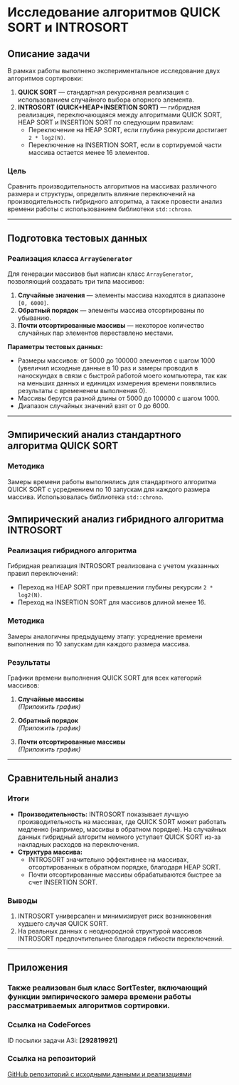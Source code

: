 # Исследование алгоритмов QUICK SORT и INTROSORT

## Описание задачи

В рамках работы выполнено экспериментальное исследование двух алгоритмов сортировки:
1. **QUICK SORT** — стандартная рекурсивная реализация с использованием случайного выбора опорного элемента.
2. **INTROSORT (QUICK+HEAP+INSERTION SORT)** — гибридная реализация, переключающаяся между алгоритмами QUICK SORT, HEAP SORT и INSERTION SORT по следующим правилам:
   - Переключение на HEAP SORT, если глубина рекурсии достигает `2 * log2(N)`.
   - Переключение на INSERTION SORT, если в сортируемой части массива остается менее 16 элементов.

### Цель
Сравнить производительность алгоритмов на массивах различного размера и структуры, определить влияние переключений на производительность гибридного алгоритма, а также провести анализ времени работы с использованием библиотеки `std::chrono`.

---

## Подготовка тестовых данных

### Реализация класса `ArrayGenerator`
Для генерации массивов был написан класс `ArrayGenerator`, позволяющий создавать три типа массивов:
1. **Случайные значения** — элементы массива находятся в диапазоне `[0, 6000]`.
2. **Обратный порядок** — элементы массива отсортированы по убыванию.
3. **Почти отсортированные массивы** — некоторое количество случайных пар элементов переставлено местами.

**Параметры тестовых данных:**
- Размеры массивов: от 5000 до 100000 элементов с шагом 1000 (увеличил исходные данные в 10 раз и замеры проводил в наноскундах в связи с быстрой работой моего компьютера, так как на меньших данных и единицах измерения времени появлялись результаты с времененем выполнения 0).
- Массивы берутся разной длины от 5000 до 100000 с шагом 1000.
- Диапазон случайных значений взят от 0 до 6000.

---

## Эмпирический анализ стандартного алгоритма QUICK SORT

### Методика
Замеры времени работы выполнялись для стандартного алгоритма QUICK SORT с усреднением по 10 запускам для каждого размера массива. Использовалась библиотека `std::chrono`.

## Эмпирический анализ гибридного алгоритма INTROSORT

### Реализация гибридного алгоритма
Гибридная реализация INTROSORT реализована с учетом указанных правил переключений:
- Переход на HEAP SORT при превышении глубины рекурсии `2 * log2(N)`.
- Переход на INSERTION SORT для массивов длиной менее 16.

### Методика
Замеры аналогичны предыдущему этапу: усреднение времени выполнения по 10 запускам для каждого размера массива.

### Результаты
Графики времени выполнения QUICK SORT для всех категорий массивов:

1. **Случайные массивы**  
   _(Приложить график)_

2. **Обратный порядок**  
   _(Приложить график)_

3. **Почти отсортированные массивы**  
   _(Приложить график)_

---

## Сравнительный анализ

### Итоги
- **Производительность:** INTROSORT показывает лучшую производительность на массивах, где QUICK SORT может работать медленно (например, массивы в обратном порядке). На случайных данных гибридный алгоритм немного уступает QUICK SORT из-за накладных расходов на переключения.
- **Структура массива:**
  - INTROSORT значительно эффективнее на массивах, отсортированных в обратном порядке, благодаря HEAP SORT.
  - Почти отсортированные массивы обрабатываются быстрее за счет INSERTION SORT.

### Выводы
1. INTROSORT универсален и минимизирует риск возникновения худшего случая QUICK SORT.
2. На реальных данных с неоднородной структурой массивов INTROSORT предпочтительнее благодаря гибкости переключений.

---

## Приложения

### Также реализован был класс SortTester, включающий функции эмпирического замера времени работы рассматриваемых алгоритмов сортировки.

### Ссылка на CodeForces
ID посылки задачи A3i: **[292819921]**

### Ссылка на репозиторий
[GitHub репозиторий с исходными данными и реализациями](https://github.com/Davonchik/Algo_HW_A3)
